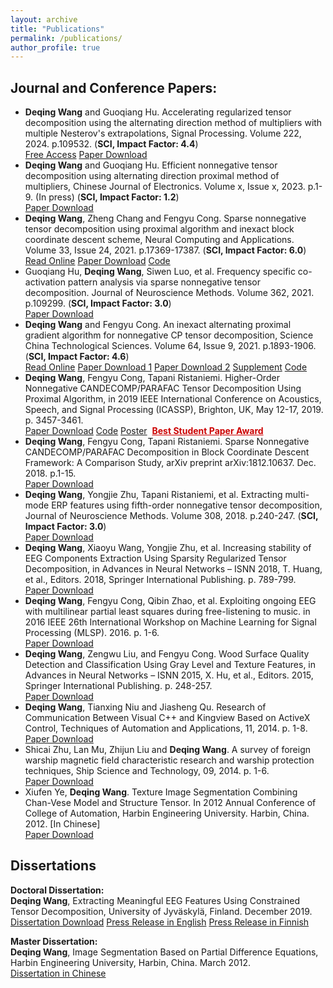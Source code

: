 ```yaml
---
layout: archive
title: "Publications"
permalink: /publications/
author_profile: true
---
```


Journal and Conference Papers:
------
- <b>Deqing Wang</b> and Guoqiang Hu. Accelerating regularized tensor decomposition using the alternating direction method of multipliers with multiple Nesterov's extrapolations, Signal Processing. Volume 222, 2024. p.109532. (<b>SCI, Impact Factor: 4.4</b>)<br /><a href="https://authors.elsevier.com/a/1j4Q8bZX5FP-k" target="_blank"><i class="fas fa-fw fa-file-alt zoom"></i>Free Access</a>&nbsp;<a href="https://doi.org/10.1016/j.sigpro.2024.109532" target="_blank"><i class="fas fa-fw fa-file-pdf zoom"></i>Paper Download</a><br>
- <b>Deqing Wang</b> and Guoqiang Hu. Efficient nonnegative tensor decomposition using alternating direction proximal method of multipliers, Chinese Journal of Electronics. Volume x, Issue x, 2023. p.1-9. (In press) (<b>SCI, Impact Factor: 1.2</b>)<br /><a href="https://cje.ejournal.org.cn/article/doi/10.23919/cje.2023.00.035" target="_blank"><i class="fas fa-fw fa-file-pdf zoom"></i>Paper Download</a><br>
- <b>Deqing Wang</b>, Zheng Chang and Fengyu Cong. Sparse nonnegative tensor decomposition using proximal algorithm and inexact block coordinate descent scheme, Neural Computing and Applications. Volume 33, Issue 24, 2021. p.17369-17387. (<b>SCI, Impact Factor: 6.0</b>)<br /><a href="https://rdcu.be/cyPBc" target="_blank"><i class="fas fa-fw fa-file-alt zoom"></i>Read Online</a>&nbsp;<a href="https://doi.org/10.1007/s00521-021-06325-8" target="_blank"><i class="fas fa-fw fa-file-pdf zoom"></i>Paper Download</a>&nbsp;<a href="https://github.com/wangdeqing/Nonnegative_Tensor_Decomposition" target="_blank"><i class="fas fa-fw fa-file-code zoom"></i>Code</a><br>
- Guoqiang Hu, <b>Deqing Wang</b>, Siwen Luo, et al. Frequency specific co-activation pattern analysis via sparse nonnegative tensor decomposition. Journal of Neuroscience Methods. Volume 362, 2021. p.109299. (<b>SCI, Impact Factor: 3.0</b>) <br /><a href="https://doi.org/10.1016/j.jneumeth.2021.109299" target="_blank"><i class="fas fa-fw fa-file-pdf zoom"></i>Paper Download</a><br>
- <b>Deqing Wang</b> and Fengyu Cong. An inexact alternating proximal gradient algorithm for nonnegative CP tensor decomposition, Science China Technological Sciences. Volume 64, Issue 9, 2021. p.1893-1906. (<b>SCI, Impact Factor: 4.6</b>)<br /><a href="https://rdcu.be/cpQTn" target="_blank"><i class="fas fa-fw fa-file-alt zoom"></i>Read Online</a>&nbsp;<a href="https://doi.org/10.1007/s11431-020-1840-4" target="_blank"><i class="fas fa-fw fa-file-pdf zoom"></i>Paper Download 1</a>&nbsp;<a href="http://engine.scichina.com/doi/10.1007/s11431-020-1840-4" target="_blank"><i class="fas fa-fw fa-file-pdf zoom"></i>Paper Download 2</a>&nbsp;<a href="https://static-content.springer.com/esm/art%3A10.1007%2Fs11431-020-1840-4/MediaObjects/11431_2020_1840_MOESM1_ESM.pdf" target="_blank"><i class="fas fa-fw fa-file-pdf zoom"></i>Supplement</a>&nbsp;<a href="https://github.com/wangdeqing/Inexact_Alternating_Proximal_Gradient" target="_blank"><i class="fas fa-fw fa-file-code zoom"></i>Code</a><br>
- <b>Deqing Wang</b>, Fengyu Cong, Tapani Ristaniemi. Higher-Order Nonnegative CANDECOMP/PARAFAC Tensor Decomposition Using Proximal Algorithm, in 2019 IEEE International Conference on Acoustics, Speech, and Signal Processing (ICASSP), Brighton, UK, May 12-17, 2019. p. 3457-3461.<br /><a href="https://doi.org/10.1109/ICASSP.2019.8683217" target="_blank"><i class="fas fa-fw fa-file-pdf zoom"></i>Paper Download</a>&nbsp;<a href="/files/codes/Code_NCP_PROX_BPP.zip" target="_blank"><i class="fas fa-fw fa-file-code zoom"></i>Code</a>&nbsp;<a href="https://sigport.org/documents/higher-order-nonnegative-candecompparafac-tensor-decomposition-using-proximal-algorithm" target="_blank"><i class="fas fa-fw fa-file-powerpoint zoom"></i>Poster</a>&nbsp;&nbsp;<a style="color:#CC0000" href="https://www.2019.ieeeicassp.org/2019.ieeeicassp.org/program.html#awards" target="_blank"><strong>Best Student Paper Award</strong></a><br>
- <b>Deqing Wang</b>, Fengyu Cong, Tapani Ristaniemi. Sparse Nonnegative CANDECOMP/PARAFAC Decomposition in Block Coordinate Descent Framework: A Comparison Study, arXiv preprint arXiv:1812.10637. Dec. 2018. p.1-15.<br /><a href="https://arxiv.org/abs/1812.10637" target="_blank"><i class="fas fa-fw fa-file-pdf zoom"></i>Paper Download</a><br>
- <b>Deqing Wang</b>, Yongjie Zhu, Tapani Ristaniemi, et al. Extracting multi-mode ERP features using fifth-order nonnegative tensor decomposition, Journal of Neuroscience Methods. Volume 308, 2018. p.240-247. (<b>SCI, Impact Factor: 3.0</b>)<br /><a href="https://doi.org/10.1016/j.jneumeth.2018.07.020" target="_blank"><i class="fas fa-fw fa-file-pdf zoom"></i>Paper Download</a><br>
- <b>Deqing Wang</b>, Xiaoyu Wang, Yongjie Zhu, et al. Increasing stability of EEG Components Extraction Using Sparsity Regularized Tensor Decomposition, in Advances in Neural Networks – ISNN 2018, T. Huang, et al., Editors. 2018, Springer International Publishing. p. 789-799.<br /><a href="https://doi.org/10.1007/978-3-319-92537-0_89" target="_blank"><i class="fas fa-fw fa-file-pdf zoom"></i>Paper Download</a><br>
- <b>Deqing Wang</b>, Fengyu Cong, Qibin Zhao, et al. Exploiting ongoing EEG with multilinear partial least squares during free-listening to music. in 2016 IEEE 26th International Workshop on Machine Learning for Signal Processing (MLSP). 2016. p. 1-6.<br /><a href="https://doi.org/10.1109/MLSP.2016.7738849" target="_blank"><i class="fas fa-fw fa-file-pdf zoom"></i>Paper Download</a><br>
- <b>Deqing Wang</b>, Zengwu Liu, and Fengyu Cong. Wood Surface Quality Detection and Classification Using Gray Level and Texture Features, in Advances in Neural Networks – ISNN 2015, X. Hu, et al., Editors. 2015, Springer International Publishing. p. 248-257.<br /><a href="https://doi.org/10.1007/978-3-319-25393-0_28" target="_blank"><i class="fas fa-fw fa-file-pdf zoom"></i>Paper Download</a><br>
- <b>Deqing Wang</b>, Tianxing Niu and Jiasheng Qu. Research of Communication Between Visual C++ and Kingview Based on ActiveX Control, Techniques of Automation and Applications, 11, 2014. p. 1-8.<br /><a href="https://oversea.cnki.net/KCMS/detail/detail.aspx?dbcode=CJFD&dbname=CJFDLAST2015&filename=ZDHJ201411031" target="_blank"><i class="fas fa-fw fa-file-pdf zoom"></i>Paper Download</a><br>
- Shicai Zhu, Lan Mu, Zhijun Liu and <b>Deqing Wang</b>. A survey of foreign warship magnetic field characteristic research and warship protection techniques, Ship Science and Technology, 09, 2014. p. 1-6. <br /><a href="https://oversea.cnki.net/KCMS/detail/detail.aspx?dbcode=CJFD&dbname=CJFD2014&filename=JCKX201409002" target="_blank"><i class="fas fa-fw fa-file-pdf zoom"></i>Paper Download</a><br>
- Xiufen Ye, <b>Deqing Wang</b>. Texture Image Segmentation Combining Chan-Vese Model and Structure Tensor. In 2012 Annual Conference of College of Automation, Harbin Engineering University. Harbin, China. 2012. [In Chinese]<br /><a href="http://users.jyu.fi/~dewang/Documents/Ye_Wang_Image_Segmentation_2012.pdf" target="_blank"><i class="fas fa-fw fa-file-pdf zoom"></i>Paper Download</a><br>


Dissertations
------
<b>Doctoral Dissertation:</b><br><b>Deqing Wang</b>, Extracting Meaningful EEG Features Using Constrained Tensor Decomposition, University of Jyväskylä, Finland. December 2019.<br>
<a href="http://urn.fi/URN:ISBN:978-951-39-7968-3" target="_blank"><i class="fas fa-fw fa-file-pdf zoom"></i>Dissertation Download</a>&nbsp;<a href="https://www.jyu.fi/en/news/analysing-multiway-brain-signals-wang" target="_blank"><i class="fas fa-fw fa-external-link-square-alt zoom"></i>Press Release in English</a>&nbsp;<a href="https://www.jyu.fi/fi/news/algoritmeista-apua-myos-aivojen-tutkimukseen-wang" target="_blank"><i class="fas fa-fw fa-external-link-square-alt zoom"></i>Press Release in Finnish</a><br>

<b>Master Dissertation:</b><br><b>Deqing Wang</b>, Image Segmentation Based on Partial Difference Equations, Harbin Engineering University, Harbin, China. March 2012.<br>
<a href="http://kns.cnki.net/KCMS/detail/detail.aspx?dbname=CMFD201301&filename=1012518274.nh" target="_blank"><i class="fas fa-fw fa-file-pdf zoom"></i>Dissertation in Chinese</a><br>

